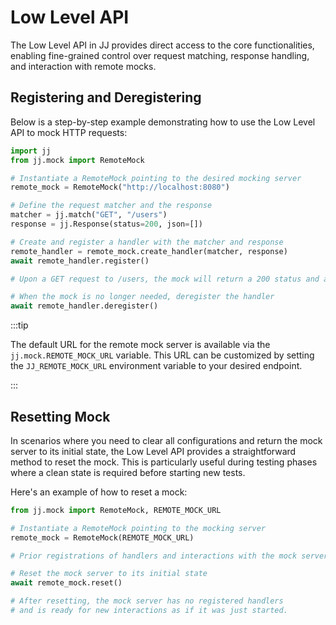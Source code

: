 # Low Level API

The Low Level API in JJ provides direct access to the core functionalities, enabling fine-grained control over request matching, response handling, and interaction with remote mocks. 

## Registering and Deregistering

Below is a step-by-step example demonstrating how to use the Low Level API to mock HTTP requests:

```python
import jj
from jj.mock import RemoteMock

# Instantiate a RemoteMock pointing to the desired mocking server
remote_mock = RemoteMock("http://localhost:8080")

# Define the request matcher and the response
matcher = jj.match("GET", "/users")
response = jj.Response(status=200, json=[])

# Create and register a handler with the matcher and response
remote_handler = remote_mock.create_handler(matcher, response)
await remote_handler.register()

# Upon a GET request to /users, the mock will return a 200 status and an empty array

# When the mock is no longer needed, deregister the handler
await remote_handler.deregister()
```

:::tip

The default URL for the remote mock server is available via the `jj.mock.REMOTE_MOCK_URL` variable. This URL can be customized by setting the `JJ_REMOTE_MOCK_URL` environment variable to your desired endpoint.

:::

## Resetting Mock

In scenarios where you need to clear all configurations and return the mock server to its initial state, the Low Level API provides a straightforward method to reset the mock. This is particularly useful during testing phases where a clean state is required before starting new tests.

Here's an example of how to reset a mock:

```python
from jj.mock import RemoteMock, REMOTE_MOCK_URL

# Instantiate a RemoteMock pointing to the mocking server
remote_mock = RemoteMock(REMOTE_MOCK_URL)

# Prior registrations of handlers and interactions with the mock server...

# Reset the mock server to its initial state
await remote_mock.reset()

# After resetting, the mock server has no registered handlers
# and is ready for new interactions as if it was just started.
```
